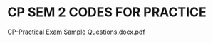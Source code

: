 # CP SEM 2 CODES FOR PRACTICE
[CP-Practical Exam Sample Questions.docx.pdf](https://github.com/anxkhn/CP-SAMPLE/files/8929495/CP-Practical.Exam.Sample.Questions.docx.pdf)
